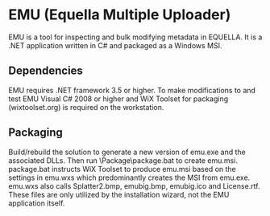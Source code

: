 # EMU (Equella Multiple Uploader)
EMU is a tool for inspecting and bulk modifying metadata in EQUELLA. It is a .NET application written in C# and packaged as a Windows MSI. 

## Dependencies
EMU requires .NET framework 3.5 or higher.
To make modifications to and test EMU Visual C# 2008 or higher and WiX Toolset for packaging (wixtoolset.org) is required on the workstation. 

## Packaging
Build/rebuild the solution to generate a new version of emu.exe and the associated DLLs. Then run \Package\package.bat to create emu.msi.
package.bat instructs WiX Toolset to produce emu.msi based on the settings in emu.wxs which predominantly creates the MSI from emu.exe. emu.wxs also calls Splatter2.bmp, emubig.bmp, emubig.ico and License.rtf. These files are only utilized by the installation wizard, not the EMU application itself.



